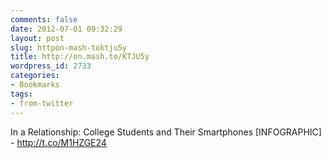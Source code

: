 ```yaml
---
comments: false
date: 2012-07-01 09:32:29
layout: post
slug: httpon-mash-toktju5y
title: http://on.mash.to/KTJU5y
wordpress_id: 2733
categories:
- Bookmarks
tags:
- from-twitter
---
```


In a Relationship: College Students and Their Smartphones [INFOGRAPHIC] - http://t.co/M1HZGE24
